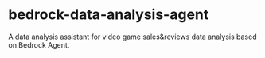 # bedrock-data-analysis-agent
A data analysis assistant for video game sales&amp;reviews data analysis based on Bedrock Agent.

